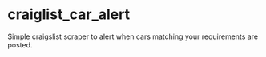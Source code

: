# craiglist_car_alert
Simple craigslist scraper to alert when cars matching your requirements are posted.
